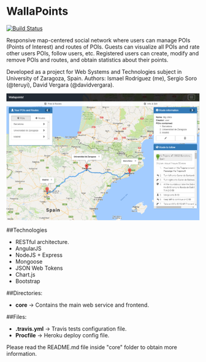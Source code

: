 # WallaPoints

[![Build Status](https://travis-ci.org/ismaro3/wallapoints.svg?branch=master)](https://travis-ci.org/ismaro3/wallapoints)

Responsive map-centered social network where users can manage POIs (Points of Interest) and routes of POIs. 
Guests can visualize all POIs and rate other users POIs, follow users, etc.
Registered users can create, modify and remove POIs and routes, and obtain statistics about their points.

Developed as a project for Web Systems and Technologies subject in University of Zaragoza, Spain.
Authors: Ismael Rodríguez (me), Sergio Soro (@teruyi), David Vergara (@davidvergara).

![System screenshot](screenshot.png)

##Technologies
* RESTful architecture.
* AngularJS
* NodeJS + Express 
* Mongoose
* JSON Web Tokens
* Chart.js
* Bootstrap

##Directories:
* **core** -> Contains the main web service and frontend.

##Files:
* **.travis.yml** -> Travis tests configuration file. 
* **Procfile** -> Heroku deploy config file.

Please read the README.md file inside "core" folder to obtain more information.
